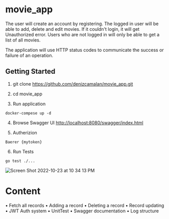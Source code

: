 # movie_app

The user will create an account by registering. The logged in user will be able to add, delete and edit movies. If it couldn't login, it will get Unauthorized error. Users who are not logged in will only be able to get a list of all movies.

The application will use HTTP status codes to communicate the success or failure of an operation.

## Getting Started

1. git clone https://github.com/denizcamalan/movie_app.git

2. cd  movie_app

3. Run application
```
docker-compese up -d
```
4.  Browse Swagger UI [http://localhost:8080/swagger/index.html](http://localhost:8080/swagger/index.html)

5. Autherizion
```
Baerer {mytoken}
``` 

6. Run Tests
```
go test ./...
```

![Screen Shot 2022-10-23 at 10 34 13 PM](https://user-images.githubusercontent.com/79871039/197587075-c435d8a9-24b6-4099-973b-98f9698d9c76.png)

# Content

• Fetch all records
• Adding a record
• Deleting a record
• Record updating
• JWT Auth system
• UnitTest
• Swagger documentation
• Log structure

